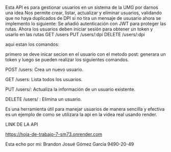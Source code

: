Esta API es para gestionar usuarios en un sistema de la UMG por darnos una idea Nos permite crear, listar, actualizar y eliminar usuarios, validando que no haya duplicados de DPI si no tira un mensaje de ususario ahora se implemento lo siguiente:
Se añadió autenticación con JWT para proteger las rutas. Ahora los usuarios deben iniciar sesión para obtener un token y usarlo en las rutas
GET /users
PUT /users/:dpi
DELETE /users/:dpi

aqui estan los comandos:

primero se deve inicar secion en el usuario con el metodo post: generara un token y luego se pueden realizar los siguientes comandos.

POST /users: Crea un nuevo usuario.

GET /users: Lista todos los usuarios.

PUT /users/: Actualiza la información de un usuario existente.

DELETE /users/ : Elimina un usuario.


Es una herramienta útil para manejar usuarios de manera sencilla y efectiva es un ejemplo de como se utilizara la api en la videa real usando render.

LINK DE LA API

https://hoja-de-trabajo-7-sm73.onrender.com

Esta echo por mi:
Brandon Josué Gómez García 9490-20-49
